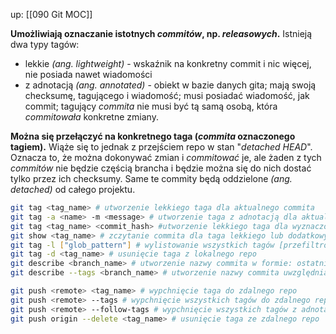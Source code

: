 up: [[090 Git MOC]]

**Umożliwiają oznaczanie istotnych _commitów_, np. _releasowych_.** Istnieją dwa typy tagów:
- lekkie _(ang. lightweight)_ - wskaźnik na konkretny commit i nic więcej, nie posiada nawet wiadomości
- z adnotacją _(ang. annotated)_ - obiekt w bazie danych gita; mają swoją checksumę, tagującego i wiadomość; musi posiadać wiadomość, jak commit; tagujący _commita_ nie musi być tą samą osobą, która _commitowała_ konkretne zmiany.

**Można się przełączyć na konkretnego taga (_commita_ oznaczonego tagiem).** Wiąże się to jednak z przejściem repo w stan "_detached HEAD_". Oznacza to, że można dokonywać zmian i _commitować_ je, ale żaden z tych _commitów_ nie będzie częścią brancha i będzie można się do nich dostać tylko przez ich checksumy. Same te commity będą oddzielone _(ang. detached)_ od całego projektu.

```bash
git tag <tag_name> # utworzenie lekkiego taga dla aktualnego commita
git tag -a <name> -m <message> # utworzenie taga z adnotacją dla aktualnego commita
git tag <tag_name> <commit_hash> #utworzenie lekkiego taga dla wyznaczonego commita
git show <tag_name> # zczytanie commita dla taga lekkiego lub dodatkowych informacji o tagu z adnotacją
git tag -l ["glob_pattern"] # wylistowanie wszystkich tagów [przefiltrowanych przez wzorzec]
git tag -d <tag_name> # usunięcie taga z lokalnego repo
git describe <branch_name> # utworzenie nazwy commita w formie: ostatni tag z adnotacją, liczba commitów od niego, checksuma wybranego
git describe --tags <branch_name> # utworzenie nazwy commita uwzględniając również lekkie tagi
```

```bash
git push <remote> <tag_name> # wypchnięcie taga do zdalnego repo
git push <remote> --tags # wypchnięcie wszystkich tagów do zdalnego repo
git push <remote> --follow-tags # wypchnięcie wszystkich tagów z adnotacją do zdalnego repo
git push origin --delete <tag_name> # usunięcie taga ze zdalnego repo

```









